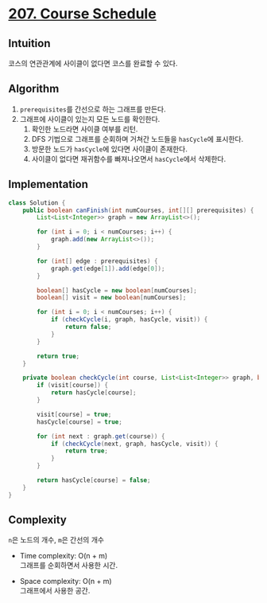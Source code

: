 # [207. Course Schedule](https://leetcode.com/problems/course-schedule/description/)

## Intuition
코스의 연관관계에 사이클이 없다면 코스를 완료할 수 있다. 

## Algorithm
1. `prerequisites`를 간선으로 하는 그래프를 만든다.
2. 그래프에 사이클이 있는지 모든 노드를 확인한다.
   1. 확인한 노드라면 사이클 여부를 리턴.
   2. DFS 기법으로 그래프를 순회하며 거쳐간 노드들을 `hasCycle`에 표시한다.
   3. 방문한 노드가 `hasCycle`에 있다면 사이클이 존재한다.
   4. 사이클이 없다면 재귀함수를 빠져나오면서 `hasCycle`에서 삭제한다.

## Implementation
```java
class Solution {
    public boolean canFinish(int numCourses, int[][] prerequisites) {
        List<List<Integer>> graph = new ArrayList<>();

        for (int i = 0; i < numCourses; i++) {
            graph.add(new ArrayList<>());
        }

        for (int[] edge : prerequisites) {
            graph.get(edge[1]).add(edge[0]);
        }

        boolean[] hasCycle = new boolean[numCourses];
        boolean[] visit = new boolean[numCourses];

        for (int i = 0; i < numCourses; i++) {
            if (checkCycle(i, graph, hasCycle, visit)) {
                return false;
            }
        }

        return true;
    }

    private boolean checkCycle(int course, List<List<Integer>> graph, boolean[] hasCycle, boolean[] visit) {
        if (visit[course]) {
            return hasCycle[course];
        }

        visit[course] = true;
        hasCycle[course] = true;

        for (int next : graph.get(course)) {
            if (checkCycle(next, graph, hasCycle, visit)) {
                return true;
            }
        }

        return hasCycle[course] = false;
    }
}
```

## Complexity
`n`은 노드의 개수, `m`은 간선의 개수
- Time complexity: O(n + m)\
그래프를 순회하면서 사용한 시간.

- Space complexity: O(n + m)\
그래프에서 사용한 공간.
